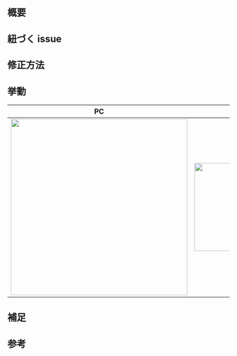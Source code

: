 ## 概要

## 紐づく issue

## 修正方法

## 挙動
| PC | SP |
| --- | --- |
| <img src="" width="400px" /> | <img src="" width="200px" /> |

## 補足

## 参考
